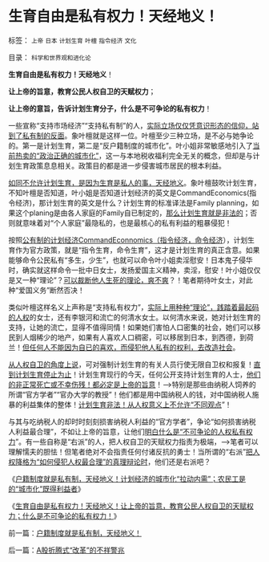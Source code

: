 # 生育自由是私有权力！天经地义！

标签： `上帝` `日本` `计划生育` `叶檀` `指令经济` `文化` 

目录： `科学和世界观和进化论`

**生育自由是私有权力！天经地义**！

**让上帝的旨意，教育公民人权自卫的天赋权力**；

**让上帝的意旨，告诉计划生育分子，什么是不可争论的私有权力**！



一些宣称“支持市场经济”“支持私有制”的人，[实际立场仅仅凭意识形态的信仰，站到了私有制的反面](../../../2011/2/15/科学社会进化论是社会科学的基石.md)。象叶檀就是这样一位。叶檀至少三种立场，是不必与她争论的。第一是计划生育，第二是“反户籍制度的城市化”。叶小姐非常敏感地引入了[当前热卖的“政治正确的城市化”](http://cid-36d976e82bb7123d.spaces.live.com/%E6%94%BF%E6%B2%BB%E6%AD%A3%E7%A1%AE)，这一与本地税收福利完全无关的概念，但却是与计划生育政策息息相关。政策目的都是进一步侵害城市居民的根本利益。

[如同不允许计划生育，是因为生育是私人的事，天经地义](../../../2011/10/23/占用了国家的土地，贪污了自已的生命.md)。象叶檀鼓吹计划生育，不知叶檀是否知道，叶小姐是否知道计划经济的英文是CommandEconomics(指令经济)，那计划生育的英文是什么？计划生育的标准译法是Family
planning，如果这个planing是由各人家庭的Family自已制定的，[那么计划生育就是非法的](../../../2011/2/15/科学社会进化论是社会科学的基石.md)；否则就意味着对“个人家庭”最隐私的，也是最核心的私有利益的粗暴侵犯！

按照[公有制的计划经济CommandEconnomics（指令经济，命令经济](../../../2012/6/10/为什么金融秩序Order吴英该死.md)），计划生育作为官方政策，就是“指令生育，命令生育”，这才是计划生育的真正含意。如果能够命令公民私有“多生，少生”，也就可以命令叶小姐卖淫慰安！日本鬼子侵华时，确实就这样命令一批中日女士，发扬爱国主义精神，卖淫，慰安！叶小姐仅仅是又一种“理论”？[可以裁断他人生死的理论，爽不爽](../../../2010/12/22/私有制有无比的优越性;人与人的差异推动社会前进；.md)？！笔者期待叶女士，对此种“爱国义务”断然否决！



类似叶檀这样名义上声称是“支持私有权力”，[实际上用种种“理论”，践踏着最起码的人权](http://darthvad.blog.163.com/blog/static/5339947020111194845411/)的女士，还有李银河和流亡的何清水女士。以何清水来说，她对计划生育的支持，让她的流亡，显得不值得同情！如果她们害怕人口密集的社会，她们可以移民到人烟稀少的地产，如果有人喜欢人口稠密，可以移居到日本，到西德，到荷兰！[但任何人不能因为自已的喜欢，而侵犯他人私有的权利，去改造社会](../../../2010/12/17/计划生育相当于一场严重的战争损失.md)。



[从人权自卫的角度上说](../../../2011/11/13/团结不能代替妥协，人权需要做人的勇气.md)，可对强制计划生育的有关人员行使无限自卫权和报复！[直到计划生育停止为止](../../../2010/6/14/科学技术发明是第一自杀推动力.md)！计划生育现行的今天，任何公开支持计划生育的人士，[他们的非正常死亡或不幸伤残！都必定是上帝的旨意](../../../2010/12/24/为什么中国传统文化内斗不休？计划生育.md)！——>特别是那些由纳税人饲养的所谓“官方学者”“官办大学的教授”！他们都是用中国纳税人的钱，对中国纳税人施暴的利益集体的整体！[计划生育非法！从人权意义上不允许“不同观点](../../../2012/6/9/“公共知识分子”疑似最常见的愚昧.md)”！

与其与吃纳税人的却时时刻刻损害纳税人利益的“官方学者”，争论“如何损害纳税人利益最合理”，不如让上帝的旨意，让他们[明白什么是“不可争论的人权私有权力](../../../2009/12/13/明确争论和不可争论的边界.md)”。有一些自称是“右派”的人，把人权自卫的天赋权力指责为极端，——>笔者可以理解懦夫的胆怯！但笔者绝对不会指责任何付诸反抗的勇士！当所谓的“右派”[把人权降格为“如何侵犯人权最合理”的真理辩论时](../../../2012/3/27/左右不对等，彼此不宜争论.md)，他们还是右派吧？

《[户籍制度就是私有制，天经地义！计划经济的城市化“拉动内需”；农民工是的“城市化”既得利益者](../../../2012/8/27/户籍制度就是私有制，天经地义！.md)》

《[生育自由是私有权力！天经地义！让上帝的旨意，教育公民人权自卫的天赋权力；什么是不可争论的私有权力！](../../../2012/8/27/户籍制度就是私有制，天经地义！.md)》



前一篇：[户籍制度就是私有制，天经地义！](../../../2012/8/27/户籍制度就是私有制，天经地义！.md)

后一篇：[A股折腾式“改革”的不祥警兆](../../../2012/8/27/A股折腾式“改革”的不祥警兆.md)